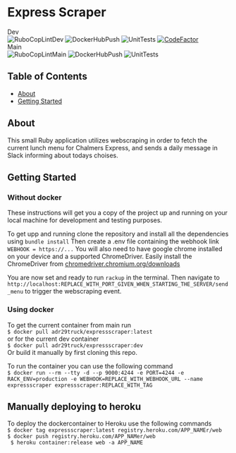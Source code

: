 # Express Scraper
Dev<br>
![RuboCopLintDev](https://github.com/adr29truck/express_scraper/workflows/RuboCop/badge.svg?branch=dev)
![DockerHubPush](https://github.com/adr29truck/express_scraper/workflows/Docker/badge.svg?branch=dev)
![UnitTests](https://github.com/adr29truck/express_scraper/workflows/Tests/badge.svg?branch=dev)
[![CodeFactor](https://www.codefactor.io/repository/github/adr29truck/express_scraper/badge)](https://www.codefactor.io/repository/github/adr29truck/express_scraper)
<br>Main<br>
![RuboCopLintMain](https://github.com/adr29truck/express_scraper/workflows/RuboCop/badge.svg?branch=main)
![DockerHubPush](https://github.com/adr29truck/express_scraper/workflows/Docker/badge.svg?branch=main)
![UnitTests](https://github.com/adr29truck/express_scraper/workflows/Tests/badge.svg?branch=main)
## Table of Contents

- [About](#about)
- [Getting Started](#getting_started)
<!-- - [Contributing](../CONTRIBUTING.md) -->

## About <a name = "about"></a>

This small Ruby application utilizes webscraping in order to fetch the current lunch menu for Chalmers Express, and sends a daily message in Slack informing about todays choises.

## Getting Started <a name = "getting_started"></a>

### Without docker

These instructions will get you a copy of the project up and running on your local machine for development and testing purposes.

To get upp and running clone the repository and install all the dependencies using ``` bundle install ```
Then create a .env file containing the webhook link ``` WEBHOOK = https://... ```
You will also need to have google chrome installed on your device and a supported ChromeDriver. Easily install the ChromeDriver from <a href="https://chromedriver.chromium.org/downloads">chromedriver.chromium.org/downloads</a>

You are now set and ready to run ``` rackup ``` in the terminal. Then navigate to ``` http://localhost:REPLACE_WITH_PORT_GIVEN_WHEN_STARTING_THE_SERVER/send_menu ``` to trigger the webscraping event.

### Using docker

To get the current container from main run <br>
```$ docker pull adr29truck/expressscraper:latest ```<br>
or for the current dev container <br>
```$ docker pull adr29truck/expressscraper:dev ```<br>
Or build it manually by first cloning this repo.

To run the container you can use the following command <br>
``` $ docker run --rm --tty -d --p 9000:4244 -e PORT=4244 -e RACK_ENV=production -e WEBHOOK=REPLACE_WITH_WEBHOOK_URL --name expressscraper expressscraper:REPLACE_WITH_TAG ```

## Manually deploying to heroku
To deploy the dockercontainer to Heroku use the following commands <br>
``` $ docker tag expressscraper:latest registry.heroku.com/APP_NAMEr/web ``` <br>
``` $ docker push registry.heroku.com/APP_NAMer/web ``` <br>
``` $ heroku container:release web -a APP_NAME```
